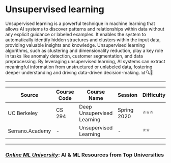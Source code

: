 # **Unsupervised learning**
Unsupervised learning is a powerful technique in machine learning that allows AI systems to discover patterns and relationships within data without any explicit guidance or labeled examples. It enables the system to automatically identify hidden structures and clusters within the input data, providing valuable insights and knowledge. Unsupervised learning algorithms, such as clustering and dimensionality reduction, play a key role in tasks like anomaly detection, customer segmentation, and data preprocessing. By leveraging unsupervised learning, AI systems can extract meaningful information from unstructured or unlabeled data, fostering deeper understanding and driving data-driven decision-making. 📊🔍🤖


--- 


| Source | Course Code | Course Name | Session | Difficulty | URL |
| --- | --- | --- | --- | --- | --- |
| UC Berkeley | CS 294 | Deep Unsupervised Learning | Spring 2020 | ⭐⭐⭐ | [Youtube](https://www.youtube.com/playlist?list=PLwRJQ4m4UJjPiJP3691u-qWwPGVKzSlNP) |
| Serrano.Academy| - | Unsupervised Learning | - | ⭐⭐ | [Youtube](https://www.youtube.com/playlist?list=PLs8w1Cdi-zvZGyT2Rt0ieA0G6xGUqn3Xw) |

--- 

### [***Online ML University***]((https://github.com/azminewasi/online-ml-university/)): **AI & ML Resources from Top Universities**